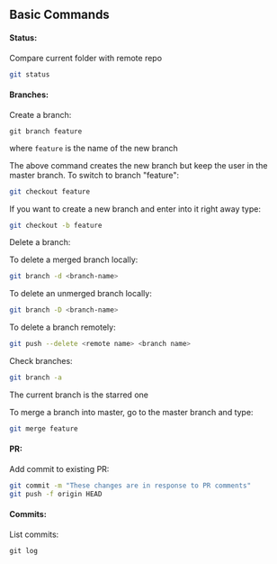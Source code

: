 ## Basic Commands

#### Status:

Compare current folder with remote repo

```bash
git status
```

#### Branches:

Create a branch:

```
git branch feature
```
where `feature` is the name of the new branch

The above command creates the new branch but keep the user in the master branch. To switch to branch "feature":

```bash
git checkout feature
```

If you want to create a new branch and enter into it right away type:

```bash
git checkout -b feature
```

Delete a branch:

To delete a merged branch locally:

```bash
git branch -d <branch-name>
```

To delete an unmerged branch locally:

```bash
git branch -D <branch-name>
```

To delete a branch remotely:

```bash
git push --delete <remote name> <branch name>
```

Check branches:

```bash
git branch -a
```
The current branch is the starred one

To merge a branch into master, go to the master branch and type:

```bash
git merge feature
```
#### PR:

Add commit to existing PR:

```bash
git commit -m "These changes are in response to PR comments"
git push -f origin HEAD
```

#### Commits:

List commits:

```
git log
```
